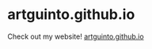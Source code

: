 # artguinto.github.io

Check out my website! <a href="https://aguin005.github.io/artguinto.github.io/" target="_blank">artguinto.github.io</a>
